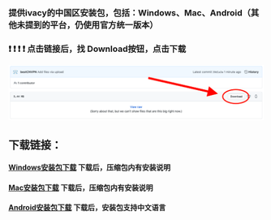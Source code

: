### 提供ivacy的中国区安装包，包括：Windows、Mac、Android（其他未提到的平台，仍使用官方统一版本）

### ❗ ❗ ❗ ❗  点击链接后，找 Download按钮，点击下载

![下载方式提示](pics/downloadtip.png)


## 下载链接：

#### [Windows安装包下载](files/ivacy-windows-installation-instructions.zip)   下载后，压缩包内有安装说明

#### [Mac安装包下载](files/ivacy-mac-installation-instructions.zip)    下载后，压缩包内有安装说明

#### [Android安装包下载](files/ivc_prime_2.0.apk)   下载后，安装包支持中文语言


